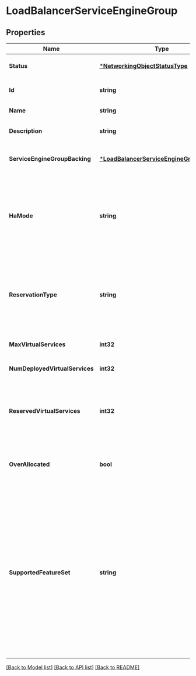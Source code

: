 # LoadBalancerServiceEngineGroup

## Properties
Name | Type | Description | Notes
------------ | ------------- | ------------- | -------------
**Status** | [***NetworkingObjectStatusType**](NetworkingObjectStatusType.md) | Represents current status of the networking object.  | [optional] [default to null]
**Id** | **string** | The identifier of the Load Balancer Service Engine Groups in URN format | [optional] [default to null]
**Name** | **string** | The name of the Load Balancer Service Engine Group.  | [default to null]
**Description** | **string** | Description of the Load Balancer Service Engine Group. | [optional] [default to null]
**ServiceEngineGroupBacking** | [***LoadBalancerServiceEngineGroupBacking**](LoadBalancerServiceEngineGroupBacking.md) | The backing that uniquely identifies a Load Balancer Service Engine Group configured within a Load Balancer Cloud.  | [default to null]
**HaMode** | **string** | The service engine group&#39;s High Availability Mode. &lt;ul&gt; &lt;li&gt;ELASTIC_N_PLUS_M_BUFFER - Service Engines will scale out to N active nodes with M nodes as buffer. &lt;li&gt;ELASTIC_ACTIVE_ACTIVE - Active-Active with scale out. &lt;li&gt;LEGACY_ACTIVE_STANDBY - Traditional single Active-Standby configuration &lt;/ul&gt;  | [optional] [default to null]
**ReservationType** | **string** | The reservation model for virutal services on the Load Balancer Service Engine Group. &lt;ul&gt; &lt;li&gt;DEDICATED - Dedicated to a single Edge Gateway and can only be assigned to a single Edge Gateway. &lt;li&gt;SHARED - Shared between multiple Edge Gateways. Can be assigned to multiple Edge Gateways. &lt;/ul&gt;  | [optional] [default to null]
**MaxVirtualServices** | **int32** | The maximum number of virtual services supported on the Load Balancer Service Engine Group.  | [optional] [default to null]
**NumDeployedVirtualServices** | **int32** | The number of virtual services currently deployed on the Load Balancer Service Engine Group.  | [optional] [default to null]
**ReservedVirtualServices** | **int32** | The number of virtual services already reserved on the Load Balancer Service Engine Group. This value is the sum of the guaranteed virtual services given to Edge Gateways assigned to the Load Balancer Service Engine Group.  | [optional] [default to null]
**OverAllocated** | **bool** | Indicates whether the maximum number of virtual services supported on the Load Balancer Service Engine Group has been surpassed by the current number of reserved virtual services.  | [optional] [default to null]
**SupportedFeatureSet** | **string** | The feature set supported by the Load Balancer Service Engine Group. Allowed values are: &lt;ul&gt; &lt;li&gt;STANDARD - Service Engine Group supports STANDARD set of features for Load Balancing. &lt;li&gt;PREMIUM - Service Engine Group supports both STANDARD and PREMIUM set of features for Load Balancing. &lt;/ul&gt; A Service Engine Group with &lt;em&gt;STANDARD&lt;/em&gt; supported feature set can only be assigned to Edge Gateway with &lt;em&gt;STANDARD&lt;/em&gt; supported feature set. A Service Engine Group with &lt;em&gt;PREMIUM&lt;/em&gt; supported feature set can be assigned to Edge Gateway with both &lt;em&gt;STANDARD&lt;/em&gt; and &lt;em&gt;PREMIUM&lt;/em&gt; supported feature sets.  | [optional] [default to null]

[[Back to Model list]](../README.md#documentation-for-models) [[Back to API list]](../README.md#documentation-for-api-endpoints) [[Back to README]](../README.md)


